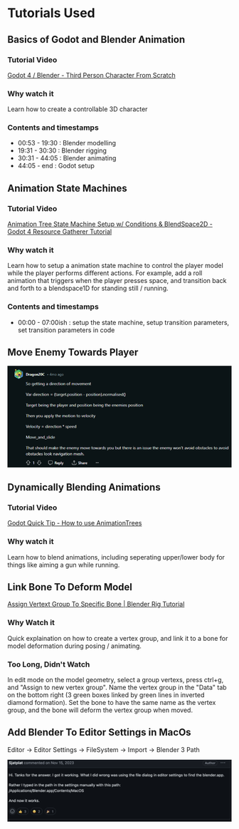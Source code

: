 # Tutorials Used

## Basics of Godot and Blender Animation

### Tutorial Video

[Godot 4 / Blender - Third Person Character From Scratch](https://www.youtube.com/watch?v=VasHZZyPpYU)

### Why watch it

Learn how to create a controllable 3D character

### Contents and timestamps

- 00:53 - 19:30 : Blender modelling
- 19:31 - 30:30 : Blender rigging
- 30:31 - 44:05 : Blender animating
- 44:05 - end : Godot setup

## Animation State Machines

### Tutorial Video

[Animation Tree State Machine Setup w/ Conditions & BlendSpace2D - Godot 4 Resource Gatherer Tutorial](https://www.youtube.com/watch?v=WrMORzl3g1U)

### Why watch it

Learn how to setup a animation state machine to control the player model while the player performs different actions. For example, add a roll animation that triggers when the player presses space, and transition back and forth to a blendspace1D for standing still / running.

### Contents and timestamps

- 00:00 - 07:00ish : setup the state machine, setup transition parameters, set transition parameters in code

## Move Enemy Towards Player

![image](tutorials_used/moveEnemyTowardsPlayer.png)

## Dynamically Blending Animations

### Tutorial Video

[Godot Quick Tip - How to use AnimationTrees](https://www.youtube.com/watch?v=WY2cN9uG6W8&ab_channel=Miziziziz)

### Why watch it

Learn how to blend animations, including seperating upper/lower body for things like aiming a gun while running.

## Link Bone To Deform Model

[Assign Vertext Group To Specific Bone | Blender Rig Tutorial](https://www.youtube.com/watch?v=P47IpDEj2Y4&ab_channel=Himel356)

### Why Watch it

Quick explaination on how to create a vertex group, and link it to a bone for model deformation during posing / animating.

### Too Long, Didn't Watch

In edit mode on the model geometry, select a group vertexs, press ctrl+g, and "Assign to new vertex group". Name the vertex group in the "Data" tab on the bottom right (3 green boxes linked by green lines in inverted diamond formation). Set the bone to have the same name as the vertex group, and the bone will deform the vertex group when moved.

## Add Blender To Editor Settings in MacOs

Editor -> Editor Settings -> FileSystem -> Import -> Blender 3 Path

![Image](tutorials_used/godot_on_macos.png)